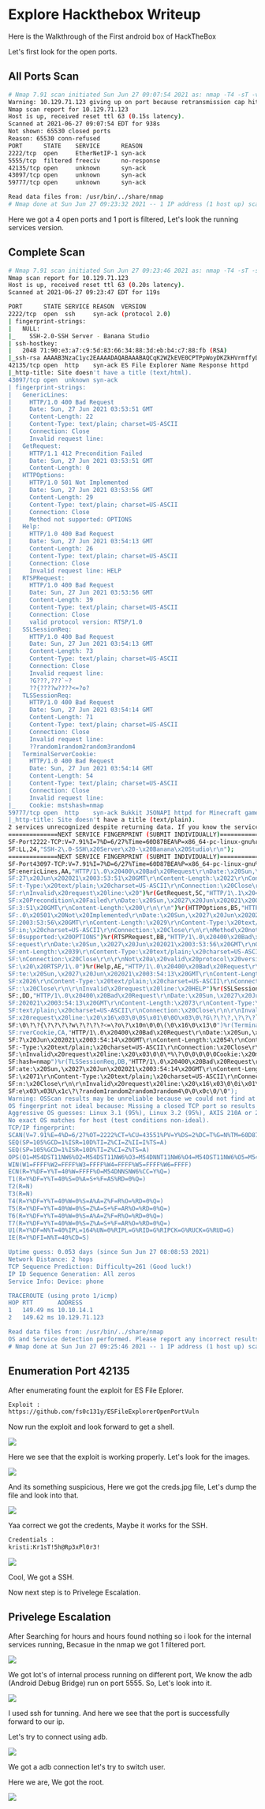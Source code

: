 # Explore Hackthebox Writeup

Here is the Walkthrough of the First android box of HackTheBox

Let's first look for the open ports.

## All Ports Scan

```bash
# Nmap 7.91 scan initiated Sun Jun 27 09:07:54 2021 as: nmap -T4 -sT -vv -p- -oA nmap/allports 10.129.71.123
Warning: 10.129.71.123 giving up on port because retransmission cap hit (6).
Nmap scan report for 10.129.71.123
Host is up, received reset ttl 63 (0.15s latency).
Scanned at 2021-06-27 09:07:54 EDT for 938s
Not shown: 65530 closed ports
Reason: 65530 conn-refused
PORT      STATE    SERVICE      REASON
2222/tcp  open     EtherNetIP-1 syn-ack
5555/tcp  filtered freeciv      no-response
42135/tcp open     unknown      syn-ack
43097/tcp open     unknown      syn-ack
59777/tcp open     unknown      syn-ack

Read data files from: /usr/bin/../share/nmap
# Nmap done at Sun Jun 27 09:23:32 2021 -- 1 IP address (1 host up) scanned in 938.02 seconds
```

Here we got a 4 open ports and 1 port is filtered, Let's look the running services version.

## Complete Scan

```bash
# Nmap 7.91 scan initiated Sun Jun 27 09:23:46 2021 as: nmap -T4 -sT -sV -sC -A -vv -p2222,43097,42135,59777 -oA nmap/complete 10.129.71.123
Nmap scan report for 10.129.71.123
Host is up, received reset ttl 63 (0.20s latency).
Scanned at 2021-06-27 09:23:47 EDT for 119s

PORT      STATE SERVICE REASON  VERSION
2222/tcp  open  ssh     syn-ack (protocol 2.0)
| fingerprint-strings: 
|   NULL: 
|_    SSH-2.0-SSH Server - Banana Studio
| ssh-hostkey: 
|   2048 71:90:e3:a7:c9:5d:83:66:34:88:3d:eb:b4:c7:88:fb (RSA)
|_ssh-rsa AAAAB3NzaC1yc2EAAAADAQABAAABAQCqK2WZkEVE0CPTPpWoyDKZkHVrmffyDgcNNVK3PkamKs3M8tyqeFBivz4o8i9Ai8UlrVZ8mztI3qb+cHCdLMDpaO0ghf/50qYVGH4gU5vuVN0tbBJAR67ot4U+7WCcdh4sZHX5NNatyE36wpKj9t7n2XpEmIYda4CEIeUOy2Mm3Es+GD0AAUl8xG4uMYd2rdrJrrO1p15PO97/1ebsTH6SgFz3qjZvSirpom62WmmMbfRvJtNFiNJRydDpJvag2urk16GM9a0buF4h1JCGwMHxpSY05aKQLo8shdb9SxJRa9lMu3g2zgiDAmBCoKjsiPnuyWW+8G7Vz7X6nJC87KpL
42135/tcp open  http    syn-ack ES File Explorer Name Response httpd
|_http-title: Site doesn't have a title (text/html).
43097/tcp open  unknown syn-ack
| fingerprint-strings: 
|   GenericLines: 
|     HTTP/1.0 400 Bad Request
|     Date: Sun, 27 Jun 2021 03:53:51 GMT
|     Content-Length: 22
|     Content-Type: text/plain; charset=US-ASCII
|     Connection: Close
|     Invalid request line:
|   GetRequest: 
|     HTTP/1.1 412 Precondition Failed
|     Date: Sun, 27 Jun 2021 03:53:51 GMT
|     Content-Length: 0
|   HTTPOptions: 
|     HTTP/1.0 501 Not Implemented
|     Date: Sun, 27 Jun 2021 03:53:56 GMT
|     Content-Length: 29
|     Content-Type: text/plain; charset=US-ASCII
|     Connection: Close
|     Method not supported: OPTIONS
|   Help: 
|     HTTP/1.0 400 Bad Request
|     Date: Sun, 27 Jun 2021 03:54:13 GMT
|     Content-Length: 26
|     Content-Type: text/plain; charset=US-ASCII
|     Connection: Close
|     Invalid request line: HELP
|   RTSPRequest: 
|     HTTP/1.0 400 Bad Request
|     Date: Sun, 27 Jun 2021 03:53:56 GMT
|     Content-Length: 39
|     Content-Type: text/plain; charset=US-ASCII
|     Connection: Close
|     valid protocol version: RTSP/1.0
|   SSLSessionReq: 
|     HTTP/1.0 400 Bad Request
|     Date: Sun, 27 Jun 2021 03:54:13 GMT
|     Content-Length: 73
|     Content-Type: text/plain; charset=US-ASCII
|     Connection: Close
|     Invalid request line: 
|     ?G???,???`~?
|     ??{????w????<=?o?
|   TLSSessionReq: 
|     HTTP/1.0 400 Bad Request
|     Date: Sun, 27 Jun 2021 03:54:14 GMT
|     Content-Length: 71
|     Content-Type: text/plain; charset=US-ASCII
|     Connection: Close
|     Invalid request line: 
|     ??random1random2random3random4
|   TerminalServerCookie: 
|     HTTP/1.0 400 Bad Request
|     Date: Sun, 27 Jun 2021 03:54:14 GMT
|     Content-Length: 54
|     Content-Type: text/plain; charset=US-ASCII
|     Connection: Close
|     Invalid request line: 
|_    Cookie: mstshash=nmap
59777/tcp open  http    syn-ack Bukkit JSONAPI httpd for Minecraft game server 3.6.0 or older
|_http-title: Site doesn't have a title (text/plain).
2 services unrecognized despite returning data. If you know the service/version, please submit the following fingerprints at https://nmap.org/cgi-bin/submit.cgi?new-service :
==============NEXT SERVICE FINGERPRINT (SUBMIT INDIVIDUALLY)==============
SF-Port2222-TCP:V=7.91%I=7%D=6/27%Time=60D87BEA%P=x86_64-pc-linux-gnu%r(NU
SF:LL,24,"SSH-2\.0-SSH\x20Server\x20-\x20Banana\x20Studio\r\n");
==============NEXT SERVICE FINGERPRINT (SUBMIT INDIVIDUALLY)==============
SF-Port43097-TCP:V=7.91%I=7%D=6/27%Time=60D87BEA%P=x86_64-pc-linux-gnu%r(G
SF:enericLines,AA,"HTTP/1\.0\x20400\x20Bad\x20Request\r\nDate:\x20Sun,\x20
SF:27\x20Jun\x202021\x2003:53:51\x20GMT\r\nContent-Length:\x2022\r\nConten
SF:t-Type:\x20text/plain;\x20charset=US-ASCII\r\nConnection:\x20Close\r\n\
SF:r\nInvalid\x20request\x20line:\x20")%r(GetRequest,5C,"HTTP/1\.1\x20412\
SF:x20Precondition\x20Failed\r\nDate:\x20Sun,\x2027\x20Jun\x202021\x2003:5
SF:3:51\x20GMT\r\nContent-Length:\x200\r\n\r\n")%r(HTTPOptions,B5,"HTTP/1\
SF:.0\x20501\x20Not\x20Implemented\r\nDate:\x20Sun,\x2027\x20Jun\x202021\x
SF:2003:53:56\x20GMT\r\nContent-Length:\x2029\r\nContent-Type:\x20text/pla
SF:in;\x20charset=US-ASCII\r\nConnection:\x20Close\r\n\r\nMethod\x20not\x2
SF:0supported:\x20OPTIONS")%r(RTSPRequest,BB,"HTTP/1\.0\x20400\x20Bad\x20R
SF:equest\r\nDate:\x20Sun,\x2027\x20Jun\x202021\x2003:53:56\x20GMT\r\nCont
SF:ent-Length:\x2039\r\nContent-Type:\x20text/plain;\x20charset=US-ASCII\r
SF:\nConnection:\x20Close\r\n\r\nNot\x20a\x20valid\x20protocol\x20version:
SF:\x20\x20RTSP/1\.0")%r(Help,AE,"HTTP/1\.0\x20400\x20Bad\x20Request\r\nDa
SF:te:\x20Sun,\x2027\x20Jun\x202021\x2003:54:13\x20GMT\r\nContent-Length:\
SF:x2026\r\nContent-Type:\x20text/plain;\x20charset=US-ASCII\r\nConnection
SF::\x20Close\r\n\r\nInvalid\x20request\x20line:\x20HELP")%r(SSLSessionReq
SF:,DD,"HTTP/1\.0\x20400\x20Bad\x20Request\r\nDate:\x20Sun,\x2027\x20Jun\x
SF:202021\x2003:54:13\x20GMT\r\nContent-Length:\x2073\r\nContent-Type:\x20
SF:text/plain;\x20charset=US-ASCII\r\nConnection:\x20Close\r\n\r\nInvalid\
SF:x20request\x20line:\x20\x16\x03\0\0S\x01\0\0O\x03\0\?G\?\?\?,\?\?\?`~\?
SF:\0\?\?{\?\?\?\?w\?\?\?\?<=\?o\?\x10n\0\0\(\0\x16\0\x13\0")%r(TerminalSe
SF:rverCookie,CA,"HTTP/1\.0\x20400\x20Bad\x20Request\r\nDate:\x20Sun,\x202
SF:7\x20Jun\x202021\x2003:54:14\x20GMT\r\nContent-Length:\x2054\r\nContent
SF:-Type:\x20text/plain;\x20charset=US-ASCII\r\nConnection:\x20Close\r\n\r
SF:\nInvalid\x20request\x20line:\x20\x03\0\0\*%\?\0\0\0\0\0Cookie:\x20msts
SF:hash=nmap")%r(TLSSessionReq,DB,"HTTP/1\.0\x20400\x20Bad\x20Request\r\nD
SF:ate:\x20Sun,\x2027\x20Jun\x202021\x2003:54:14\x20GMT\r\nContent-Length:
SF:\x2071\r\nContent-Type:\x20text/plain;\x20charset=US-ASCII\r\nConnectio
SF:n:\x20Close\r\n\r\nInvalid\x20request\x20line:\x20\x16\x03\0\0i\x01\0\0
SF:e\x03\x03U\x1c\?\?random1random2random3random4\0\0\x0c\0/\0");
Warning: OSScan results may be unreliable because we could not find at least 1 open and 1 closed port
OS fingerprint not ideal because: Missing a closed TCP port so results incomplete
Aggressive OS guesses: Linux 3.1 (95%), Linux 3.2 (95%), AXIS 210A or 211 Network Camera (Linux 2.6.17) (94%), Sony X75CH-series Android TV (Android 5.0) (94%), Linux 3.8 (94%), ASUS RT-N56U WAP (Linux 3.4) (93%), Linux 3.16 (93%), Android 4.1 - 6.0 (Linux 3.4 - 3.14) (93%), Android 5.0 - 6.0.1 (Linux 3.4) (93%), Android 5.0 - 7.0 (Linux 3.4 - 3.10) (93%)
No exact OS matches for host (test conditions non-ideal).
TCP/IP fingerprint:
SCAN(V=7.91%E=4%D=6/27%OT=2222%CT=%CU=43551%PV=Y%DS=2%DC=T%G=N%TM=60D87C5A%P=x86_64-pc-linux-gnu)
SEQ(SP=105%GCD=1%ISR=10D%TI=Z%CI=Z%II=I%TS=A)
SEQ(SP=105%GCD=1%ISR=10D%TI=Z%CI=Z%TS=A)
OPS(O1=M54DST11NW6%O2=M54DST11NW6%O3=M54DNNT11NW6%O4=M54DST11NW6%O5=M54DST11NW6%O6=M54DST11)
WIN(W1=FFFF%W2=FFFF%W3=FFFF%W4=FFFF%W5=FFFF%W6=FFFF)
ECN(R=Y%DF=Y%T=40%W=FFFF%O=M54DNNSNW6%CC=Y%Q=)
T1(R=Y%DF=Y%T=40%S=O%A=S+%F=AS%RD=0%Q=)
T2(R=N)
T3(R=N)
T4(R=Y%DF=Y%T=40%W=0%S=A%A=Z%F=R%O=%RD=0%Q=)
T5(R=Y%DF=Y%T=40%W=0%S=Z%A=S+%F=AR%O=%RD=0%Q=)
T6(R=Y%DF=Y%T=40%W=0%S=A%A=Z%F=R%O=%RD=0%Q=)
T7(R=Y%DF=Y%T=40%W=0%S=Z%A=S+%F=AR%O=%RD=0%Q=)
U1(R=Y%DF=N%T=40%IPL=164%UN=0%RIPL=G%RID=G%RIPCK=G%RUCK=G%RUD=G)
IE(R=Y%DFI=N%T=40%CD=S)

Uptime guess: 0.053 days (since Sun Jun 27 08:08:53 2021)
Network Distance: 2 hops
TCP Sequence Prediction: Difficulty=261 (Good luck!)
IP ID Sequence Generation: All zeros
Service Info: Device: phone

TRACEROUTE (using proto 1/icmp)
HOP RTT       ADDRESS
1   149.49 ms 10.10.14.1
2   149.62 ms 10.129.71.123

Read data files from: /usr/bin/../share/nmap
OS and Service detection performed. Please report any incorrect results at https://nmap.org/submit/ .
# Nmap done at Sun Jun 27 09:25:46 2021 -- 1 IP address (1 host up) scanned in 121.08 seconds
```

## Enumeration Port 42135

After enumerating fount the exploit for ES File Eplorer.

```bash
Exploit :
https://github.com/fs0c131y/ESFileExplorerOpenPortVuln
```

Now run the exploit and look forward to get a shell.

![](Images/Pasted%20image%2020210627093816.png)

Here we see that the exploit is working properly.
Let's look for the images.

![](Images/Pasted%20image%2020210627094748.png)

And its something suspicious, Here we got the creds.jpg file,
Let's dump the file and look into that.

![](Images/Pasted%20image%2020210627094814.png)

Yaa correct we got the credents, Maybe it works for the SSH.

```bash
Credentials :
kristi:Kr1sT!5h@Rp3xPl0r3!
```

![](Images/Pasted%20image%2020210627095035.png)

Cool, We got a SSH.

Now next step is to Privelege Escalation.

## Privelege Escalation

After Searching for hours and hours found nothing so i look for the internal services running, 
Becasue in the nmap we got 1 filtered port.

![](Images/Pasted%20image%2020210627120629.png)

We got lot's of internal process running on different port,
We know the adb (Android Debug Bridge) run on port 5555.
So, Let's look into it.

![](Images/Pasted%20image%2020210627134753.png)

I used ssh for tunning.
And here we see that the port is successfully forward to our ip.

Let's try to connect using adb.

![](Images/Pasted%20image%2020210627141822.png)

We got a adb connection let's try to switch user.

Here we are,
We got the root.

![](Images/Pasted%20image%2020210627143743.png)
